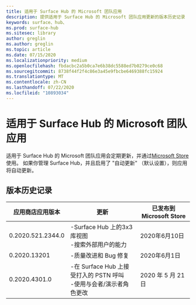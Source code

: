 ```yaml
---
title: 适用于 Surface Hub 的 Microsoft 团队应用
description: 提供适用于 Surface Hub 的 Microsoft 团队应用更新的版本历史记录
keywords: surface、hub、
ms.prod: surface-hub
ms.sitesec: library
author: greglin
ms.author: greglin
ms.topic: article
ms.date: 07/15/2020
ms.localizationpriority: medium
ms.openlocfilehash: fbdacbc2a5b0ca7e6b38dc5588ed7b0279ce0c68
ms.sourcegitcommit: 8738f44f2f4c86e3a45e9fbcbe6469388fc15924
ms.translationtype: MT
ms.contentlocale: zh-CN
ms.lasthandoff: 07/22/2020
ms.locfileid: "10893034"
---
```

# 适用于 Surface Hub 的 Microsoft 团队应用 

适用于 Surface Hub 的 Microsoft 团队应用会定期更新，并通过[Microsoft Store](https://www.microsoft.com/store/apps/windows)使用。 如果你管理 Surface Hub，并且启用了 "自动更新" （默认设置），则应用将自动更新。
 

## 版本历史记录
| 应用商店应用版本 | 更新                                                                                         | 已发布到 Microsoft Store |
| --------------------- | --------------------------------------------------------------------------------------------------- | -------------------------------- |
| 0.2020.521.2344.0         | -Surface Hub 上的3x3 库视图<br>-搜索外部用户的能力                         | 2020年6月10日<br>            |
| 0.2020.13201          | -质量改进和 Bug 修复                                                                | 2020年6月1日<br>          |
| 0.2020.4301.0         | -在 Surface Hub 上接受打入的 PSTN 呼叫<br>-使用与会者/演示者角色更改            | 2020 年 5 月 21 日                     |
